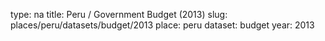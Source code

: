 type: na
title: Peru / Government Budget (2013)
slug: places/peru/datasets/budget/2013
place: peru
dataset: budget
year: 2013
